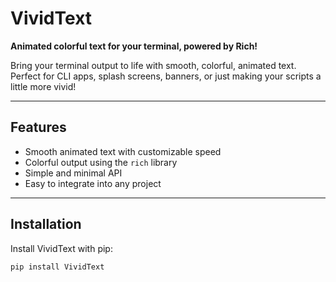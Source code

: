 # VividText

**Animated colorful text for your terminal, powered by Rich!**

Bring your terminal output to life with smooth, colorful, animated text.  
Perfect for CLI apps, splash screens, banners, or just making your scripts a little more vivid!

---

## Features
- Smooth animated text with customizable speed
- Colorful output using the `rich` library
- Simple and minimal API
- Easy to integrate into any project

---

## Installation

Install VividText with pip:

```bash
pip install VividText
